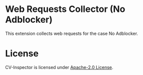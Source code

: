 # Web Requests Collector (No Adblocker)

This extension collects web requests for the case No Adblocker.

# License
CV-Inspector is licensed under [Apache-2.0 License](https://www.apache.org/licenses/LICENSE-2.0).
